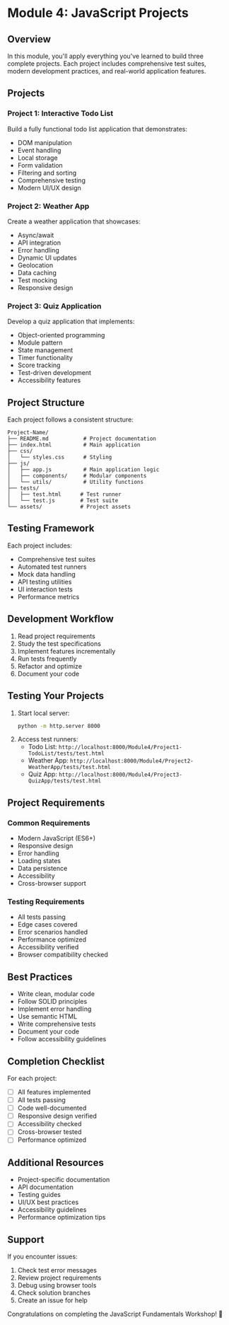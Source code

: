 # Module 4: JavaScript Projects

## Overview
In this module, you'll apply everything you've learned to build three complete projects. Each project includes comprehensive test suites, modern development practices, and real-world application features.

## Projects

### Project 1: Interactive Todo List
Build a fully functional todo list application that demonstrates:
- DOM manipulation
- Event handling
- Local storage
- Form validation
- Filtering and sorting
- Comprehensive testing
- Modern UI/UX design

### Project 2: Weather App
Create a weather application that showcases:
- Async/await
- API integration
- Error handling
- Dynamic UI updates
- Geolocation
- Data caching
- Test mocking
- Responsive design

### Project 3: Quiz Application
Develop a quiz application that implements:
- Object-oriented programming
- Module pattern
- State management
- Timer functionality
- Score tracking
- Test-driven development
- Accessibility features

## Project Structure
Each project follows a consistent structure:
```
Project-Name/
├── README.md           # Project documentation
├── index.html          # Main application
├── css/
│   └── styles.css      # Styling
├── js/
│   ├── app.js          # Main application logic
│   ├── components/     # Modular components
│   └── utils/          # Utility functions
├── tests/
│   ├── test.html      # Test runner
│   └── test.js        # Test suite
└── assets/            # Project assets
```

## Testing Framework
Each project includes:
- Comprehensive test suites
- Automated test runners
- Mock data handling
- API testing utilities
- UI interaction tests
- Performance metrics

## Development Workflow
1. Read project requirements
2. Study the test specifications
3. Implement features incrementally
4. Run tests frequently
5. Refactor and optimize
6. Document your code

## Testing Your Projects
1. Start local server:
   ```bash
   python -m http.server 8000
   ```
2. Access test runners:
   - Todo List: `http://localhost:8000/Module4/Project1-TodoList/tests/test.html`
   - Weather App: `http://localhost:8000/Module4/Project2-WeatherApp/tests/test.html`
   - Quiz App: `http://localhost:8000/Module4/Project3-QuizApp/tests/test.html`

## Project Requirements

### Common Requirements
- Modern JavaScript (ES6+)
- Responsive design
- Error handling
- Loading states
- Data persistence
- Accessibility
- Cross-browser support

### Testing Requirements
- All tests passing
- Edge cases covered
- Error scenarios handled
- Performance optimized
- Accessibility verified
- Browser compatibility checked

## Best Practices
- Write clean, modular code
- Follow SOLID principles
- Implement error handling
- Use semantic HTML
- Write comprehensive tests
- Document your code
- Follow accessibility guidelines

## Completion Checklist
For each project:
- [ ] All features implemented
- [ ] All tests passing
- [ ] Code well-documented
- [ ] Responsive design verified
- [ ] Accessibility checked
- [ ] Cross-browser tested
- [ ] Performance optimized

## Additional Resources
- Project-specific documentation
- API documentation
- Testing guides
- UI/UX best practices
- Accessibility guidelines
- Performance optimization tips

## Support
If you encounter issues:
1. Check test error messages
2. Review project requirements
3. Debug using browser tools
4. Check solution branches
5. Create an issue for help

Congratulations on completing the JavaScript Fundamentals Workshop! 🎉 